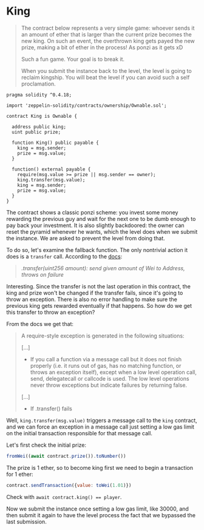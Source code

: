 # King

> The contract below represents a very simple game: whoever sends it an amount of ether that is larger than the current prize becomes the new king. On such an event, the overthrown king gets payed the new prize, making a bit of ether in the process! As ponzi as it gets xD
>
> Such a fun game. Your goal is to break it.
>
> When you submit the instance back to the level, the level is going to reclaim kingship. You will beat the level if you can avoid such a self proclamation.

```solidity
pragma solidity ^0.4.18;

import 'zeppelin-solidity/contracts/ownership/Ownable.sol';

contract King is Ownable {

  address public king;
  uint public prize;

  function King() public payable {
    king = msg.sender;
    prize = msg.value;
  }

  function() external payable {
    require(msg.value >= prize || msg.sender == owner);
    king.transfer(msg.value);
    king = msg.sender;
    prize = msg.value;
  }
}
```

The contract shows a classic ponzi scheme: you invest some money rewarding the previous guy and wait for the next one to be dumb enough to pay back your investment. It is also slightly backdoored: the owner can reset the pyramid whenever he wants, which the level does when we submit the instance. We are asked to prevent the level from doing that.

To do so, let's examine the fallback function. The only nontrivial action it does is a `transfer` call. According to the [docs](http://solidity.readthedocs.io/en/develop/miscellaneous.html?highlight=transfer):

> <address>.transfer(uint256 amount): send given amount of Wei to Address, throws on failure

Interesting. Since the transfer is not the last operation in this contract, the king and prize won't be changed if the transfer fails, since it's going to throw an exception. There is also no error handling to make sure the previous king gets rewarded eventually if that happens. So how do we get this transfer to throw an exception?

From the docs we get that:

> A require-style exception is generated in the following situations:
>
> [...]
> 
> * If you call a function via a message call but it does not finish properly (i.e. it runs out of gas, has no matching function, or throws an exception itself), except when a low level operation call, send, delegatecall or callcode is used. The low level operations never throw exceptions but indicate failures by returning false.
>
> [...]
>
> * If .transfer() fails

Well, `king.transfer(msg.value)` triggers a message call to the `king` contract, and we can force an exception in a message call just setting a low gas limit on the initial transaction responsible for that message call.

Let's first check the initial prize:

```javascript
fromWei((await contract.prize()).toNumber())
```

The prize is 1 ether, so to become king first we need to begin a transaction for 1 ether:

```javascript
contract.sendTransaction({value: toWei(1.01)})
```

Check with `await contract.king() == player`.

Now we submit the instance once setting a low gas limit, like 30000, and then submit it again to have the level process the fact that we bypassed the last submission.
